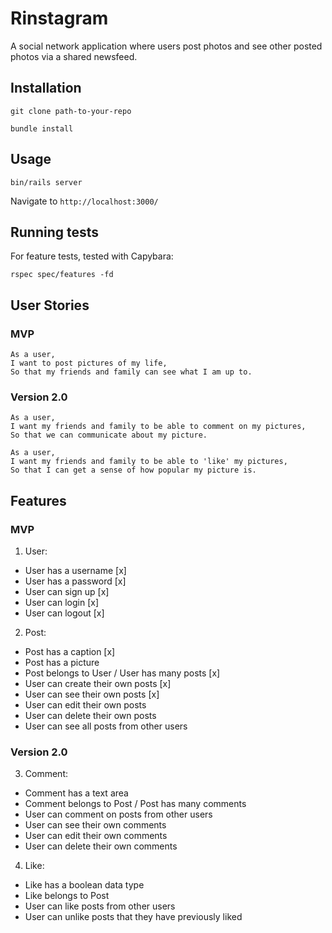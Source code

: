 # Rinstagram

A social network application where users post photos and see other posted photos via a shared newsfeed.

## Installation

`git clone path-to-your-repo`

`bundle install`

## Usage

`bin/rails server`

Navigate to `http://localhost:3000/`

## Running tests

For feature tests, tested with Capybara:

`rspec spec/features -fd`

## User Stories

### MVP

```
As a user,
I want to post pictures of my life,
So that my friends and family can see what I am up to.
```

### Version 2.0

```
As a user,
I want my friends and family to be able to comment on my pictures,
So that we can communicate about my picture.

As a user,
I want my friends and family to be able to 'like' my pictures,
So that I can get a sense of how popular my picture is.

```

## Features

### MVP

1) User:

  * User has a username [x]
  * User has a password [x]
  * User can sign up [x]
  * User can login [x]
  * User can logout [x]

2) Post:

  * Post has a caption [x]
  * Post has a picture
  * Post belongs to User / User has many posts [x]
  * User can create their own posts [x]
  * User can see their own posts [x]
  * User can edit their own posts
  * User can delete their own posts
  * User can see all posts from other users

### Version 2.0

3) Comment:

  * Comment has a text area
  * Comment belongs to Post / Post has many comments
  * User can comment on posts from other users
  * User can see their own comments
  * User can edit their own comments
  * User can delete their own comments

4) Like:

  * Like has a boolean data type
  * Like belongs to Post
  * User can like posts from other users
  * User can unlike posts that they have previously liked
